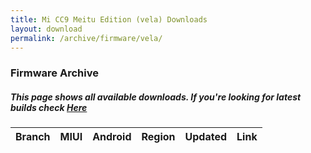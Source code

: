 ```yaml
---
title: Mi CC9 Meitu Edition (vela) Downloads
layout: download
permalink: /archive/firmware/vela/
---
```


### Firmware Archive
##### This page shows all available downloads. If you're looking for latest builds check [Here](/firmware/vela/)


<div class="table-responsive-md" id="table-wrapper">
<table id="firmware" class="compact table table-striped table-hover table-sm">
    <thead class="thead-dark">
        <tr>
            <th>Branch</th>
            <th>MIUI</th>
            <th>Android</th>
            <th>Region</th>
            <th>Updated</th>
            <th>Link</th>
        </tr>
    </thead>
    <script>loadFirmwareDownloads('vela', 'full')</script>
</table>
</div>
